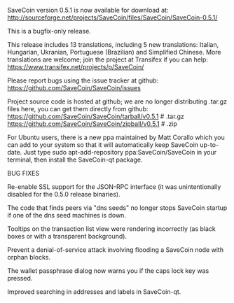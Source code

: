 SaveCoin version 0.5.1 is now available for download at:
http://sourceforge.net/projects/SaveCoin/files/SaveCoin/SaveCoin-0.5.1/

This is a bugfix-only release.

This release includes 13 translations, including 5 new translations:
Italian, Hungarian, Ukranian, Portuguese (Brazilian) and Simplified Chinese.
More translations are welcome; join the project at Transifex if you can help:
https://www.transifex.net/projects/p/SaveCoin/

Please report bugs using the issue tracker at github:
https://github.com/SaveCoin/SaveCoin/issues

Project source code is hosted at github; we are no longer
distributing .tar.gz files here, you can get them
directly from github:
https://github.com/SaveCoin/SaveCoin/tarball/v0.5.1  # .tar.gz
https://github.com/SaveCoin/SaveCoin/zipball/v0.5.1  # .zip

For Ubuntu users, there is a new ppa maintained by Matt Corallo which
you can add to your system so that it will automatically keep
SaveCoin up-to-date.  Just type
sudo apt-add-repository ppa:SaveCoin/SaveCoin
in your terminal, then install the SaveCoin-qt package.


BUG FIXES

Re-enable SSL support for the JSON-RPC interface (it was unintentionally
disabled for the 0.5.0 release binaries).

The code that finds peers via "dns seeds" no longer stops SaveCoin startup
if one of the dns seed machines is down.

Tooltips on the transaction list view were rendering incorrectly (as black boxes
or with a transparent background).

Prevent a denial-of-service attack involving flooding a SaveCoin node with
orphan blocks.

The wallet passphrase dialog now warns you if the caps lock key was pressed.

Improved searching in addresses and labels in SaveCoin-qt.
